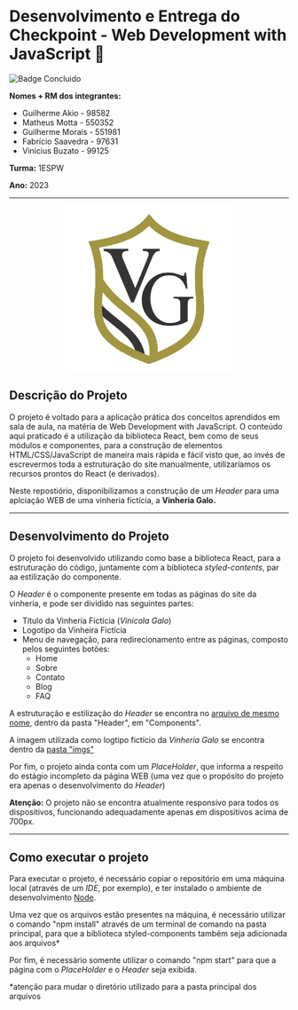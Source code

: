 # Desenvolvimento e Entrega do Checkpoint - Web Development with JavaScript :rooster:
![Badge Concluido](https://img.shields.io/badge/STATUS-CONCLUIDO-GREEN)

**Nomes + RM dos integrantes:**
- Guilherme Akio - 98582
- Matheus Motta - 550352
- Guilherme Morais - 551981
- Fabrício Saavedra - 97631	
- Vinicius Buzato - 99125

**Turma:** 1ESPW

**Ano:** 2023
___
<p align="center">
<img src="./src/imgs/Logo%20vinicola%20galo.png" align=center width="300px" height="auto">
</p>

## Descrição do Projeto
O projeto é voltado para a aplicação prática dos conceitos aprendidos em sala de aula, na matéria de Web Development with JavaScript. O conteúdo aqui praticado é a utilização da biblioteca React, bem como de seus módulos e componentes, para a construção de elementos HTML/CSS/JavaScript de maneira mais rápida e fácil visto que, ao invés de escrevermos toda a estruturação do site manualmente, utilizaríamos os recursos prontos do React (e derivados).

Neste repostiório, disponibilizamos a construção de um _Header_ para uma aplciação WEB de uma vinheria fictícia, a **Vinheria Galo.**
___
## Desenvolvimento do Projeto
O projeto foi desenvolvido utilizando como base a biblioteca React, para a estruturação do código, juntamente com a biblioteca _styled-contents_, par aa estilização do componente.

O _Header_ é o componente presente em todas as páginas do site da vinheria, e pode ser dividido nas seguintes partes:
- Título da Vinheria Fictícia (_Vinícola Galo_)
- Logotipo da Vinheira Fictícia
- Menu de navegação, para redirecionamento entre as páginas, composto pelos seguintes botões:
  - Home
  - Sobre
  - Contato
  - Blog
  - FAQ 

A estruturação e estilização do _Header_ se encontra no [arquivo de mesmo nome]("./src/components/Header/index.js"), dentro da pasta "Header", em "Components".

A imagem utilizada como logtipo fictício da _Vinheria Galo_ se encontra dentro da [pasta "imgs"](./src/imgs/Logo%20vinicola%20galo.png)

Por fim, o projeto ainda conta com um _PlaceHolder_, que informa a respeito do estágio incompleto da página WEB (uma vez que o propósito do projeto era apenas o desenvolvimento do _Header_)

**Atenção:** O projeto não se encontra atualmente responsivo para todos os dispositivos, funcionando adequadamente apenas em dispositivos acima de 700px.
___
## Como executar o projeto
Para executar o projeto, é necessário copiar o repositório em uma máquina local (através de um _IDE_, por exemplo), e ter instalado o ambiente de desenvolvimento [Node](https://nodejs.org/en).

Uma vez que os arquivos estão presentes na máquina, é necessário utilizar o comando "npm install" através de um terminal de comando na pasta principal, para que a biblioteca styled-components também seja adicionada aos arquivos*

Por fim, é necessário somente utilizar o comando "npm start" para que a página com o _PlaceHolder_ e o _Header_ seja exibida.

*atenção para mudar o diretório utilizado para a pasta principal dos arquivos


